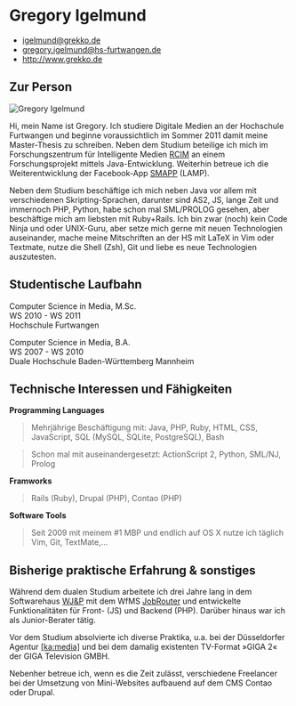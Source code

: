 # Gregory Igelmund

 * <igelmund@grekko.de>
 * <gregory.igelmund@hs-furtwangen.de>
 * <http://www.grekko.de>

## Zur Person 

<img src="http://grekko.de/greg-cv.jpg" alt="Gregory Igelmund"
title="Das bin ich" />

Hi, mein Name ist Gregory. Ich studiere Digitale Medien an der
Hochschule Furtwangen und beginne voraussichtlich im Sommer 2011 damit
meine Master-Thesis zu schreiben. Neben dem Studium beteilige ich mich im
Forschungszentrum für Intelligente Medien
<a href="http://im.dm.hs-furtwangen.de" alt="RCIM" title="RCIM">RCIM</a>
an einem Forschungsprojekt mittels Java-Entwicklung. Weiterhin betreue
ich die Weiterentwicklung der Facebook-App
<a href="http://apps.facebook.com/smapp_de">SMAPP</a> (LAMP).

Neben dem Studium beschäftige ich mich neben Java vor allem  mit verschiedenen
Skripting-Sprachen, darunter sind AS2, JS, lange Zeit und immernoch PHP, Python,
habe schon mal SML/PROLOG gesehen, aber beschäftige mich am liebsten mit
Ruby+Rails. Ich bin zwar (noch) kein Code Ninja und oder UNIX-Guru, aber setze
mich gerne mit neuen Technologien auseinander, mache meine Mitschriften
an der HS mit LaTeX in Vim oder Textmate, nutze die Shell (Zsh), Git und
liebe es neue Technologien auszutesten.

## Studentische Laufbahn

Computer Science in Media, M.Sc.  
WS 2010 - WS 2011  
Hochschule Furtwangen  

Computer Science in Media, B.A.  
WS 2007 - WS 2010  
Duale Hochschule Baden-Württemberg Mannheim  


## Technische Interessen und Fähigkeiten

**Programming Languages**

 > Mehrjährige Beschäftigung mit:  Java, PHP, Ruby, HTML, CSS, JavaScript, SQL (MySQL, SQLite, PostgreSQL), Bash

 > Schon mal mit auseinandergesetzt: ActionScript 2, Python, SML/NJ, Prolog


**Framworks**

 > Rails (Ruby), Drupal (PHP), Contao (PHP)


**Software Tools**

 > Seit 2009 mit meinem #1 MBP und endlich auf OS X nutze ich täglich Vim, Git, TextMate,…


## Bisherige praktische Erfahrung &amp; sonstiges

Während dem dualen Studium arbeitete ich drei Jahre lang in dem
Softwarehaus <a href="http://www.wjp.de">WJ&amp;P</a> mit dem WfMS <a
href="http://www.jobrouter.de">JobRouter</a> und entwickelte
Funktionalitäten für Front- (JS) und Backend (PHP). Darüber hinaus war
ich als Junior-Berater tätig.

Vor dem Studium absolvierte ich diverse Praktika, u.a. bei der
Düsseldorfer Agentur <a href="http://www.kamedia.de/" alt="ka:media"
title="ka:media">[ka:media]</a> und bei dem damalig existenten
TV-Format »GIGA 2« der GIGA Television GMBH.

Nebenher betreue ich, wenn es die Zeit zulässt, verschiedene Freelancer
bei der Umsetzung von Mini-Websites aufbauend auf dem CMS Contao oder
Drupal.

